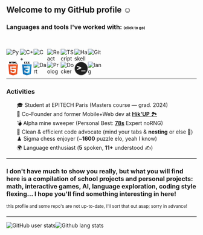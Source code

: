 ## Welcome to my GitHub profile :relaxed:

### Languages and tools I've worked with: <font size="1">(click to go)</font>
<br />

[<img align="left" alt="Py"      width="36px" src="https://upload.wikimedia.org/wikipedia/commons/thumb/c/c3/Python-logo-notext.svg/1024px-Python-logo-notext.svg.png" />](https://github.com/QuentindiMeo/python-chess)
[<img align="left" alt="C++"     width="36px" src="https://upload.wikimedia.org/wikipedia/commons/thumb/1/18/ISO_C%2B%2B_Logo.svg/1822px-ISO_C%2B%2B_Logo.svg.png" />](https://github.com/QuentindiMeo/Quoter)
[<img align="left" alt="C"       width="36px" src="https://upload.wikimedia.org/wikipedia/commons/thumb/1/18/C_Programming_Language.svg/695px-C_Programming_Language.svg.png" />](https://github.com/QuentindiMeo/Project-Euler)
[<img align="left" alt="React"   width="36px" src="https://i.imgur.com/plQ2HPR.png" />](https://github.com/QuentindiMeo/Dashboard)
[<img align="left" alt="TScript" width="36px" src="https://upload.wikimedia.org/wikipedia/commons/thumb/4/4c/Typescript_logo_2020.svg/2048px-Typescript_logo_2020.svg.png" />](https://www.live-crew.com/)
[<img align="left" alt="Haskell" width="36px" src="https://img.stackshare.io/service/1069/oCgm29k9.png" />](https://github.com/QuentindiMeo/HS-Training-Camp)
[<img align="left" alt="Git"     width="36px" src="https://i.pinimg.com/originals/01/e5/00/01e500fca29c045d432b64f285f9c229.png" />](https://github.com/QuentindiMeo)
<br /><br />
[<img align="left" alt="HTML"    width="36px" src="https://raw.githubusercontent.com/github/explore/80688e429a7d4ef2fca1e82350fe8e3517d3494d/topics/html/html.png" />](https://github.com/QuentindiMeo/IllaVita)
[<img align="left" alt="CSS"     width="36px" src="https://raw.githubusercontent.com/github/explore/80688e429a7d4ef2fca1e82350fe8e3517d3494d/topics/css/css.png" />](https://github.com/QuentindiMeo/IllaVita)
[<img align="left" alt="Dart"    width="36px" src="https://upload.wikimedia.org/wikipedia/commons/7/7e/Dart-logo.png" />](https://github.com/Hik-UP)
[<img align="left" alt="Prolog"  width="36px" src="https://dashboard.snapcraft.io/site_media/appmedia/2020/04/Prolog-logo-512.png" />](https://github.com/QuentindiMeo)
[<img align="left" alt="Docker"  width="36px" src="https://cdn.iconscout.com/icon/free/png-256/free-docker-226091.png" />](https://github.com/QuentindiMeo/Dashboard)
[<img align="left" alt="Script"  width="36px" src="https://raw.githubusercontent.com/github/explore/80688e429a7d4ef2fca1e82350fe8e3517d3494d/topics/terminal/terminal.png" />](https://github.com/QuentindiMeo/Quoter)
[<img align="left" alt="lang"    width="36px" src="https://upload.wikimedia.org/wikipedia/commons/1/14/Google_Translate_logo_%28old%29.png" />](https://github.com/QuentindiMeo/Solitarium)

<br />

---

### Activities

&nbsp;&nbsp;&nbsp;&nbsp;&nbsp;&nbsp; 🎓 Student at EPITECH Paris (Masters course — grad. 2024)  
&nbsp;&nbsp;&nbsp;&nbsp;&nbsp;&nbsp; 📱 Co-Founder and former Mobile+Web dev at [**Hik'UP** 🏞️](https://github.com/Hik-UP)  
&nbsp;&nbsp;&nbsp;&nbsp;&nbsp;&nbsp; 💣 Alpha mine sweeper (Personal Best: [**78s**](https://www.facebook.com/Quentin.Swono/posts/pfbid028j8njEjWZ4qCiVVSHJ9w8vf26p2t6Txwk2PpQKWzJ8jWbnMKoVHmoZCUAjjARbhpl) Expert noRNG)  
&nbsp;&nbsp;&nbsp;&nbsp;&nbsp;&nbsp; 🧹  Clean & efficient code advocate (mind your tabs & **nesting** or else 🔫)  
&nbsp;&nbsp;&nbsp;&nbsp;&nbsp;&nbsp; ♟️ Sigma chess enjoyer (~**1600** puzzle elo, yeah I know)  
&nbsp;&nbsp;&nbsp;&nbsp;&nbsp;&nbsp; 🌍 Language enthusiast (**5** spoken, **11+** understood ✍️)  

---

### I don't have much to show you really, but what you will find here is a compilation of school projects and personal projects: math, interactive games, AI, language exploration, coding style flexing... I hope you'll find something interesting in here!

<sup>this profile and some repo's are not up-to-date, I'll sort that out asap; sorry in advance!</sup>

---

[<img align="left" alt="GitHub user stats" src="https://github-readme-stats.vercel.app/api?username=QuentindiMeo&count_private=true&include_all_commits=true&theme=transparent&show_icons=true&custom_title=Quentin%27s%20GitHub%20Stats&hide_border=true" />](https://github-readme-stats.vercel.app/api?username=QuentindiMeo&count_private=true&include_all_commits=true&theme=transparent&show_icons=true&custom_title=Quentin%27s%20GitHub%20Stats&hide_border=true)
[<img align="left" alt="Github lang stats" src="https://github-readme-stats.vercel.app/api/top-langs/?username=QuentindiMeo&count_private=true&langs_count=8&theme=transparent&card_width=330&layout=compact&show_icons=true&hide_border=true" />](https://github-readme-stats.vercel.app/api/top-langs/?username=QuentindiMeo&count_private=true&langs_count=8&theme=transparent&card_width=330&layout=compact&show_icons=true&hide_border=true)
